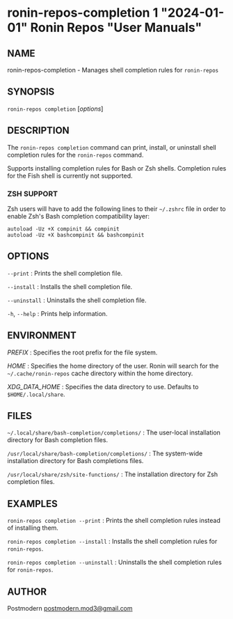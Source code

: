 # ronin-repos-completion 1 "2024-01-01" Ronin Repos "User Manuals"

## NAME

ronin-repos-completion - Manages shell completion rules for `ronin-repos`

## SYNOPSIS

`ronin-repos completion` [*options*]

## DESCRIPTION

The `ronin-repos completion` command can print, install, or uninstall shell
completion rules for the `ronin-repos` command.

Supports installing completion rules for Bash or Zsh shells.
Completion rules for the Fish shell is currently not supported.

### ZSH SUPPORT

Zsh users will have to add the following lines to their `~/.zshrc` file in
order to enable Zsh's Bash completion compatibility layer:

    autoload -Uz +X compinit && compinit
    autoload -Uz +X bashcompinit && bashcompinit

## OPTIONS

`--print`
: Prints the shell completion file.

`--install`
: Installs the shell completion file.

`--uninstall`
: Uninstalls the shell completion file.

`-h`, `--help`
: Prints help information.

## ENVIRONMENT

*PREFIX*
: Specifies the root prefix for the file system.

*HOME*
: Specifies the home directory of the user. Ronin will search for the
  `~/.cache/ronin-repos` cache directory within the home directory.

*XDG_DATA_HOME*
: Specifies the data directory to use. Defaults to `$HOME/.local/share`.

## FILES

`~/.local/share/bash-completion/completions/`
: The user-local installation directory for Bash completion files.

`/usr/local/share/bash-completion/completions/`
: The system-wide installation directory for Bash completions files.

`/usr/local/share/zsh/site-functions/`
: The installation directory for Zsh completion files.

## EXAMPLES

`ronin-repos completion --print`
: Prints the shell completion rules instead of installing them.

`ronin-repos completion --install`
: Installs the shell completion rules for `ronin-repos`.

`ronin-repos completion --uninstall`
: Uninstalls the shell completion rules for `ronin-repos`.

## AUTHOR

Postmodern <postmodern.mod3@gmail.com>

